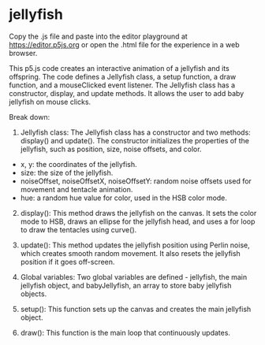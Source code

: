 # jellyfish

Copy the .js file and paste into the editor playground at https://editor.p5js.org or open the .html file for the experience in a web browser.

This p5.js code creates an interactive animation of a jellyfish and its offspring. The code defines a Jellyfish class, a setup function, a draw function, and a mouseClicked event listener. The Jellyfish class has a constructor, display, and update methods. It allows the user to add baby jellyfish on mouse clicks.

Break down:


1. Jellyfish class:
The Jellyfish class has a constructor and two methods: display() and update().
The constructor initializes the properties of the jellyfish, such as position, size, noise offsets, and color.

- x, y: the coordinates of the jellyfish.
- size: the size of the jellyfish.
- noiseOffset, noiseOffsetX, noiseOffsetY: random noise offsets used for movement and tentacle animation.
- hue: a random hue value for color, used in the HSB color mode.

2. display():
This method draws the jellyfish on the canvas. It sets the color mode to HSB, draws an ellipse for the jellyfish head, and uses a for loop to draw the tentacles using curve().

3. update():
This method updates the jellyfish position using Perlin noise, which creates smooth random movement. It also resets the jellyfish position if it goes off-screen.

4. Global variables:
Two global variables are defined - jellyfish, the main jellyfish object, and babyJellyfish, an array to store baby jellyfish objects.

5. setup():
This function sets up the canvas and creates the main jellyfish object.

6. draw():
This function is the main loop that continuously updates.
